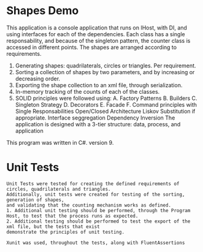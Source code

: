 ﻿# Shapes Demo
This application is a console application that runs on IHost, with DI, and using interfaces for each of the dependencies.
Each class has a single responsability, and because of the singleton pattern, the counter class is accessed in different points. 
The shapes are arranged according to requirements.
1. Generating shapes: quadrilaterals, circles or triangles.  Per requirement.
2. Sorting a collection of shapes by two parameters, and by increasing or decreasing order.
3. Exporting the shape collection to an xml file, through serialization.
4. In-memory tracking of the counts of each of the classes.
5.  SOLID principles were followed using:
    A. Factory Patterns
    B. Builders
    C. Singleton Strategy
    D. Decorators
    E. Facade
    F. Command principles
    with Single Responsabilities
         Open/Closed Architecture
         Liskov Substitution if appropriate.
         Interface seggregation
         Dependency Inversion
    The application is designed with a 3-tier structure: data, process, and application


This program was written in C#. version 9.

# Unit Tests
    Unit Tests were tested for creating the defined requirements of circles, quadrilaterals and triangles.
    Additionally, unit tests were created for testing of the sorting, generation of shapes, 
    and validating that the counting mechanism works as defined.
    1. Additional unit testing should be performed, through the Program Host, to test that the process runs as expected.
    2. Additional testing should be performed to test the export of the xml file, but the tests that exist 
    demonstrate the principles of unit testing.

    Xunit was used, throughout the tests, along with FluentAssertions

